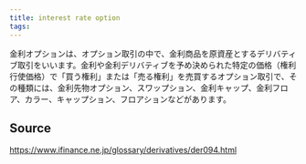 ```yaml
---
title: interest rate option
tags: 
---
```


金利オプションは、オプション取引の中で、金利商品を原資産とするデリバティブ取引をいいます。金利や金利デリバティブを予め決められた特定の価格（権利行使価格）で「買う権利」または「売る権利」を売買するオプション取引で、その種類には、金利先物オプション、スワップション、金利キャップ、金利フロア、カラー、キャップション、フロアションなどがあります。

## Source
https://www.ifinance.ne.jp/glossary/derivatives/der094.html
